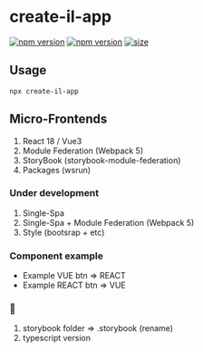 # create-il-app

[![npm version](https://badge.fury.io/js/create-il-app.svg)](https://badge.fury.io/js/create-il-app) [![npm version](https://img.shields.io/npm/dm/create-il-app.svg)](https://badge.fury.io/js/create-il-app)
[![size][size]][size-url]

## Usage

```
npx create-il-app
```
## Micro-Frontends

1. React 18 / Vue3
2. Module Federation (Webpack 5)
3. StoryBook (storybook-module-federation)
4. Packages (wsrun)

### Under development

1. Single-Spa
2. Single-Spa + Module Federation (Webpack 5)
3. Style (bootsrap + etc)

### Сomponent example

- Example VUE btn => REACT
- Example REACT btn => VUE

### 🐛

1. storybook folder => .storybook (rename)
2. typescript version


[size]: https://packagephobia.now.sh/badge?p=create-il-app
[size-url]: https://packagephobia.now.sh/result?p=create-il-app